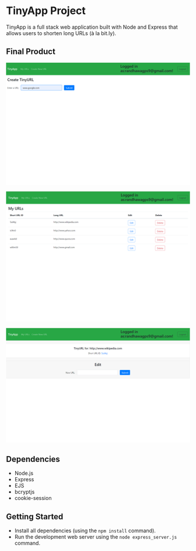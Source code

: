 # TinyApp Project

TinyApp is a full stack web application built with Node and Express that allows users to shorten long URLs (à la bit.ly).

## Final Product

!["Enter URL that is to be shortened"](/Screenshot1.png)

!["List of URLs that a user has shortened"](/Screenshot2.png)

!["Short URL and option to edit the URL"](/Screenshot3.png)

## Dependencies

- Node.js
- Express
- EJS
- bcryptjs
- cookie-session

## Getting Started

- Install all dependencies (using the `npm install` command).
- Run the development web server using the `node express_server.js` command.
